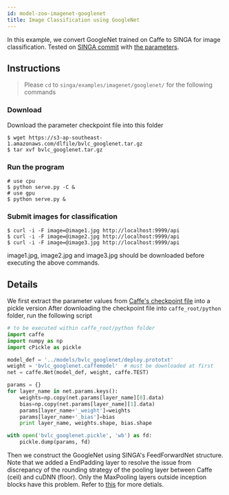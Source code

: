 ```yaml
---
id: model-zoo-imagenet-googlenet
title: Image Classification using GoogleNet
---
```


<!--- Licensed to the Apache Software Foundation (ASF) under one or more contributor license agreements.  See the NOTICE file distributed with this work for additional information regarding copyright ownership.  The ASF licenses this file to you under the Apache License, Version 2.0 (the "License"); you may not use this file except in compliance with the License.  You may obtain a copy of the License at http://www.apache.org/licenses/LICENSE-2.0 Unless required by applicable law or agreed to in writing, software distributed under the License is distributed on an "AS IS" BASIS, WITHOUT WARRANTIES OR CONDITIONS OF ANY KIND, either express or implied.  See the License for the specific language governing permissions and limitations under the License.  -->


In this example, we convert GoogleNet trained on Caffe to SINGA for image classification. Tested on [SINGA commit](https://github.com/apache/singa/commit/8c990f7da2de220e8a012c6a8ecc897dc7532744) with [the parameters](https://s3-ap-southeast-1.amazonaws.com/dlfile/bvlc_googlenet.tar.gz).

## Instructions
> Please `cd` to `singa/examples/imagenet/googlenet/` for the following commands

### Download
Download the parameter checkpoint file into this folder
```shell
$ wget https://s3-ap-southeast-1.amazonaws.com/dlfile/bvlc_googlenet.tar.gz
$ tar xvf bvlc_googlenet.tar.gz
```

### Run the program
```shell
# use cpu
$ python serve.py -C &
# use gpu
$ python serve.py &
```

### Submit images for classification
```shell
$ curl -i -F image=@image1.jpg http://localhost:9999/api
$ curl -i -F image=@image2.jpg http://localhost:9999/api
$ curl -i -F image=@image3.jpg http://localhost:9999/api
```

image1.jpg, image2.jpg and image3.jpg should be downloaded before executing the above commands.

## Details

We first extract the parameter values from [Caffe's checkpoint file](http://dl.caffe.berkeleyvision.org/bvlc_googlenet.caffemodel) into a pickle version
After downloading the checkpoint file into `caffe_root/python` folder, run the following script
```python
# to be executed within caffe_root/python folder
import caffe
import numpy as np
import cPickle as pickle

model_def = '../models/bvlc_googlenet/deploy.prototxt'
weight = 'bvlc_googlenet.caffemodel'  # must be downloaded at first
net = caffe.Net(model_def, weight, caffe.TEST)

params = {}
for layer_name in net.params.keys():
    weights=np.copy(net.params[layer_name][0].data)
    bias=np.copy(net.params[layer_name][1].data)
    params[layer_name+'_weight']=weights
    params[layer_name+'_bias']=bias
    print layer_name, weights.shape, bias.shape

with open('bvlc_googlenet.pickle', 'wb') as fd:
    pickle.dump(params, fd)
```

Then we construct the GoogleNet using SINGA's FeedForwardNet structure.
Note that we added a EndPadding layer to resolve the issue from discrepancy
of the rounding strategy of the pooling layer between Caffe (ceil) and cuDNN (floor).
Only the MaxPooling layers outside inception blocks have this problem.
Refer to [this](https://gist.github.com/joelouismarino/a2ede9ab3928f999575423b9887abd14) for more detials.
